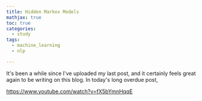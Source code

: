 ```yaml
---
title: Hidden Markov Models
mathjax: true
toc: true
categories:
  - study
tags:
  - machine_learning
  - nlp

---
```


It's been a while since I've uploaded my last post, and it certainly feels great again to be writing on this blog. In today's long overdue post, 

https://www.youtube.com/watch?v=fX5bYmnHqqE